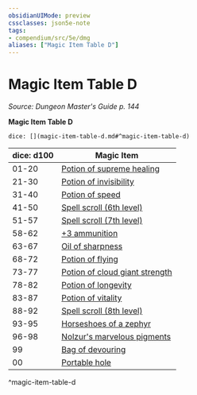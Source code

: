 ```yaml
---
obsidianUIMode: preview
cssclasses: json5e-note
tags:
- compendium/src/5e/dmg
aliases: ["Magic Item Table D"]
---
```

# Magic Item Table D
*Source: Dungeon Master's Guide p. 144* 

**Magic Item Table D**

`dice: [](magic-item-table-d.md#^magic-item-table-d)`

| dice: d100 | Magic Item |
|------------|------------|
| 01-20 | [Potion of supreme healing](/2-Mechanics/CLI/items/potion-of-supreme-healing.md) |
| 21-30 | [Potion of invisibility](/2-Mechanics/CLI/items/potion-of-invisibility.md) |
| 31-40 | [Potion of speed](/2-Mechanics/CLI/items/potion-of-speed.md) |
| 41-50 | [Spell scroll (6th level)](/2-Mechanics/CLI/items/spell-scroll-6th-level.md) |
| 51-57 | [Spell scroll (7th level)](/2-Mechanics/CLI/items/spell-scroll-7th-level.md) |
| 58-62 | [+3 ammunition](/2-Mechanics/CLI/items/3-ammunition.md) |
| 63-67 | [Oil of sharpness](/2-Mechanics/CLI/items/oil-of-sharpness.md) |
| 68-72 | [Potion of flying](/2-Mechanics/CLI/items/potion-of-flying.md) |
| 73-77 | [Potion of cloud giant strength](/2-Mechanics/CLI/items/potion-of-cloud-giant-strength.md) |
| 78-82 | [Potion of longevity](/2-Mechanics/CLI/items/potion-of-longevity.md) |
| 83-87 | [Potion of vitality](/2-Mechanics/CLI/items/potion-of-vitality.md) |
| 88-92 | [Spell scroll (8th level)](/2-Mechanics/CLI/items/spell-scroll-8th-level.md) |
| 93-95 | [Horseshoes of a zephyr](/2-Mechanics/CLI/items/horseshoes-of-a-zephyr.md) |
| 96-98 | [Nolzur's marvelous pigments](/2-Mechanics/CLI/items/nolzurs-marvelous-pigments.md) |
| 99 | [Bag of devouring](/2-Mechanics/CLI/items/bag-of-devouring.md) |
| 00 | [Portable hole](/2-Mechanics/CLI/items/portable-hole.md) |
^magic-item-table-d